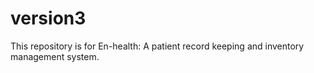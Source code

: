# version3
This repository is for En-health: A patient record keeping and inventory management system.
